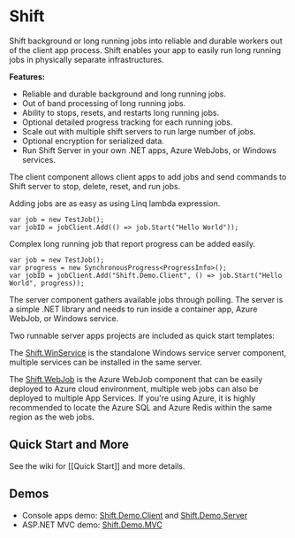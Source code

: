# Shift
Shift background or long running jobs into reliable and durable workers out of the client app process. Shift enables your app to easily run long running jobs in physically separate infrastructures. 

**Features:**
- Reliable and durable background and long running jobs.
- Out of band processing of long running jobs. 
- Ability to stops, resets, and restarts long running jobs.
- Optional detailed progress tracking for each running jobs.
- Scale out with multiple shift servers to run large number of jobs.
- Optional encryption for serialized data.
- Run Shift Server in your own .NET apps, Azure WebJobs, or Windows services. 

The client component allows client apps to add jobs and send commands to Shift server to stop, delete, reset, and run jobs.

Adding jobs are as easy as using Linq lambda expression.
```
var job = new TestJob();
var jobID = jobClient.Add(() => job.Start("Hello World"));
```

Complex long running job that report progress can be added easily.
```
var job = new TestJob();
var progress = new SynchronousProgress<ProgressInfo>();
var jobID = jobClient.Add("Shift.Demo.Client", () => job.Start("Hello World", progress));
```

The server component gathers available jobs through polling. The server is a simple .NET library and needs to run inside a container app, Azure WebJob, or Windows service. 

Two runnable server apps projects are included as quick start templates:

The [Shift.WinService](https://github.com/hhalim/Shift.WinService) is the standalone Windows service server component, multiple services can be installed in the same server. 

The [Shift.WebJob](https://github.com/hhalim/Shift.WebJob) is the Azure WebJob component that can be easily deployed to Azure cloud environment, multiple web jobs can also be deployed to multiple App Services. If you're using Azure, it is highly recommended to locate the Azure SQL and Azure Redis within the same region as the web jobs.

## Quick Start and More
See the wiki for [[Quick Start]] and more details.

## Demos
- Console apps demo: [Shift.Demo.Client](https://github.com/hhalim/Shift.Demo.Client) and [Shift.Demo.Server](https://github.com/hhalim/Shift.Demo.Server)
- ASP.NET MVC demo: [Shift.Demo.MVC](https://github.com/hhalim/Shift.Demo.MVC)
